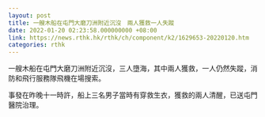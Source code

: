 ```yaml
---
layout: post
title: 一艘木船在屯門大磨刀洲附近沉沒　兩人獲救一人失蹤
date: 2022-01-20 02:23:58.000000000 +08:00
link: https://news.rthk.hk/rthk/ch/component/k2/1629653-20220120.htm
categories: rthk
---
```


一艘木船在屯門大磨刀洲附近沉沒，三人墮海，其中兩人獲救，一人仍然失蹤，消防和飛行服務隊飛機在場搜索。

事發在昨晚十一時許，船上三名男子當時有穿救生衣，獲救的兩人清醒，已送屯門醫院治理。　

